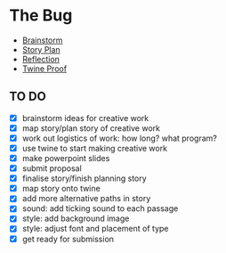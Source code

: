 # The Bug


- [Brainstorm](brainstorm.md)
- [Story Plan](story-plan.md)
- [Reflection](reflection.md)
- [Twine Proof](file:///private/var/folders/lv/hb23l64d5k164qhv2vr8y3440000gn/T/ec61bdd1-c159-4547-a4dc-f79480f9149b.html)
 

## TO DO
- [x] brainstorm ideas for creative work
- [x] map story/plan story of creative work
- [x] work out logistics of work: how long? what program?
- [x] use twine to start making creative work
- [x] make powerpoint slides
- [x] submit proposal
- [x] finalise story/finish planning story
- [x] map story onto twine
- [x] add more alternative paths in story
- [x] sound: add ticking sound to each passage
- [x] style: add background image
- [x] style: adjust font and placement of type
- [x] get ready for submission
